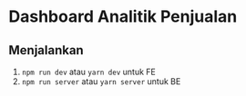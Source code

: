 # Dashboard Analitik Penjualan

## Menjalankan

1. `npm run dev` atau `yarn dev` untuk FE
2. `npm run server` atau `yarn server` untuk BE
